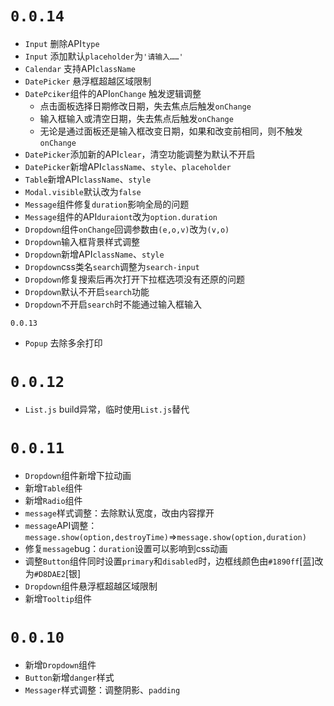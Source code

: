 # `0.0.14`
- `Input` 删除API`type`
- `Input` 添加默认`placeholder`为`'请输入……'`
- `Calendar` 支持API`className`
- `DatePicker` 悬浮框超越区域限制
- `DatePciker`组件的API`onChange` 触发逻辑调整
    - 点击面板选择日期修改日期，失去焦点后触发`onChange`
    - 输入框输入或清空日期，失去焦点后触发`onChange`
    - 无论是通过面板还是输入框改变日期，如果和改变前相同，则不触发`onChange`
- `DatePicker`添加新的API`clear`，清空功能调整为默认不开启
- `DatePicker`新增API`className`、`style`、`placeholder`
- `Table`新增API`className`、`style`
- `Modal.visible`默认改为`false`
- `Message`组件修复`duration`影响全局的问题
- `Message`组件的API`duraiont`改为`option.duration`
- `Dropdown`组件`onChange`回调参数由`(e,o,v)`改为`(v,o)`
- `Dropdown`输入框背景样式调整
- `Dropdown`新增API`className`、`style`
- `Dropdown`css类名`search`调整为`search-input`
- `Dropdown`修复搜索后再次打开下拉框选项没有还原的问题
- `Dropdown`默认不开启`search`功能
- `Dropdown`不开启`search`时不能通过输入框输入

`0.0.13`
- `Popup` 去除多余打印

# `0.0.12`
- `List.js` build异常，临时使用`List.js`替代

# `0.0.11`
- `Dropdown`组件新增下拉动画
- 新增`Table`组件
- 新增`Radio`组件
- `message`样式调整：去除默认宽度，改由内容撑开
- `message`API调整：`message.show(option,destroyTime)`=>`message.show(option,duration)`
- 修复`message`bug：`duration`设置可以影响到css动画
- 调整`Button`组件同时设置`primary`和`disabled`时，边框线颜色由`#1890ff`[蓝]改为`#D8DAE2`[银]
- `Dropdown`组件悬浮框超越区域限制
- 新增`Tooltip`组件

# `0.0.10`
- 新增`Dropdown`组件
- `Button`新增`danger`样式
- `Messager`样式调整：调整阴影、`padding`
